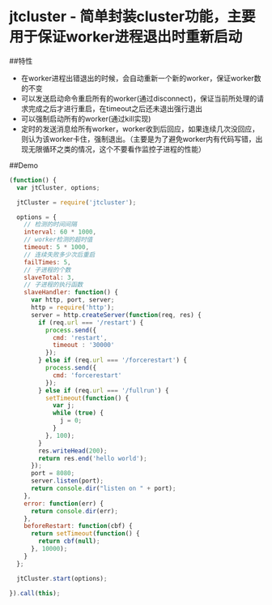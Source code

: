 # jtcluster - 简单封装cluster功能，主要用于保证worker进程退出时重新启动

##特性

- 在worker进程出错退出的时候，会自动重新一个新的worker，保证worker数的不变
- 可以发送启动命令重启所有的worker(通过disconnect)，保证当前所处理的请求完成之后才进行重启，在timeout之后还未退出强行退出
- 可以强制启动所有的worker(通过kill实现)
- 定时的发送消息给所有worker，worker收到后回应，如果连续几次没回应，则认为该worker卡住，强制退出。（主要是为了避免worker内有代码写错，出现无限循环之类的情况，这个不要看作监控子进程的性能）


##Demo

```js
(function() {
  var jtCluster, options;

  jtCluster = require('jtcluster');

  options = {
    // 检测的时间间隔
    interval: 60 * 1000,
    // worker检测的超时值
    timeout: 5 * 1000,
    // 连续失败多少次后重启
    failTimes: 5,
    // 子进程的个数
    slaveTotal: 3,
    // 子进程的执行函数
    slaveHandler: function() {
      var http, port, server;
      http = require('http');
      server = http.createServer(function(req, res) {
        if (req.url === '/restart') {
          process.send({
            cmd: 'restart',
            timeout : '30000'
          });
        } else if (req.url === '/forcerestart') {
          process.send({
            cmd: 'forcerestart'
          });
        } else if (req.url === '/fullrun') {
          setTimeout(function() {
            var j;
            while (true) {
              j = 0;
            }
          }, 100);
        }
        res.writeHead(200);
        return res.end('hello world');
      });
      port = 8080;
      server.listen(port);
      return console.dir("listen on " + port);
    },
    error: function(err) {
      return console.dir(err);
    },
    beforeRestart: function(cbf) {
      return setTimeout(function() {
        return cbf(null);
      }, 10000);
    }
  };

  jtCluster.start(options);

}).call(this);

```
